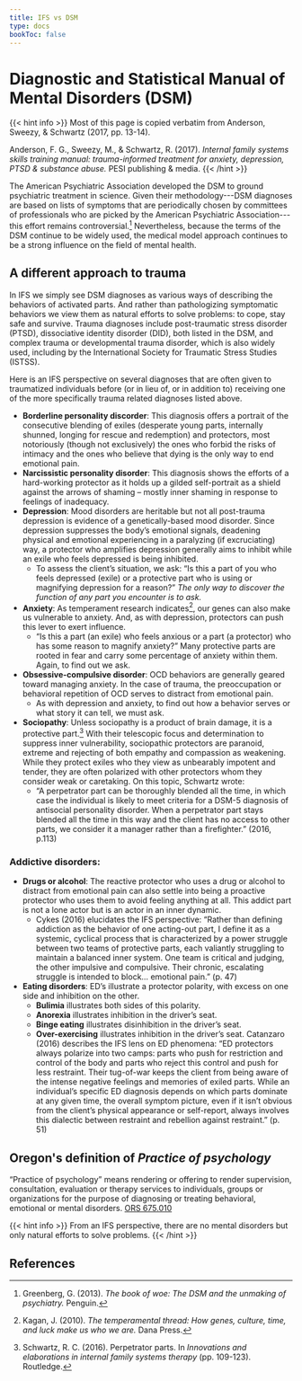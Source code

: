 ```yaml
---
title: IFS vs DSM
type: docs
bookToc: false
---
```


# Diagnostic and Statistical Manual of Mental Disorders (DSM)

{{< hint info >}}
Most of this page is copied verbatim from Anderson, Sweezy, & Schwartz (2017, pp. 13-14).

Anderson, F. G., Sweezy, M., & Schwartz, R. (2017). *Internal family systems skills training manual: trauma-informed treatment for anxiety, depression, PTSD & substance abuse.* PESI publishing & media.
{{< /hint >}}

The American Psychiatric Association developed the DSM to ground psychiatric treatment in science. Given their methodology---DSM diagnoses are based on lists of symptoms that are periodically chosen by committees of professionals who are picked by the American Psychiatric Association---this effort remains controversial.[^greenberg2013] Nevertheless, because the terms of the DSM continue to be widely used, the medical model approach continues to be a strong influence on the field of mental health.

## A different approach to trauma

In IFS we simply see DSM diagnoses as various ways of describing the behaviors of activated parts. And rather than pathologizing symptomatic behaviors we view them as natural efforts to solve problems: to cope, stay safe and survive. Trauma diagnoses include post-traumatic stress disorder (PTSD), dissociative identity disorder (DID), both listed in the DSM, and complex trauma or developmental trauma disorder, which is also widely used, including by the International Society for Traumatic Stress Studies (ISTSS).

Here is an IFS perspective on several diagnoses that are often given to traumatized individuals before (or in lieu of, or in addition to) receiving one of the more specifically trauma related diagnoses listed above.

- **Borderline personality discorder**: This diagnosis offers a portrait of the consecutive blending of exiles (desperate young parts, internally shunned, longing for rescue and redemption) and protectors, most notoriously (though not exclusively) the ones who forbid the risks of intimacy and the ones who believe that dying is the only way to end emotional pain.
- **Narcissistic personality disorder**: This diagnosis shows the efforts of a hard-working protector as it holds up a gilded self-portrait as a shield against the arrows of shaming – mostly inner shaming in response to feelings of inadequacy.
- **Depression**: Mood disorders are heritable but not all post-trauma depression is evidence of a genetically-based mood disorder. Since depression suppresses the body’s emotional signals, deadening physical and emotional experiencing in a paralyzing (if excruciating) way, a protector who amplifies depression generally aims to inhibit while an exile who feels depressed is being inhibited.
  - To assess the client’s situation, we ask: “Is this a part of you who feels depressed (exile) or a protective part who is using or magnifying depression for a reason?” *The only way to discover the function of any part you encounter is to ask.*
- **Anxiety**: As temperament research indicates[^kagan2010], our genes can also make us vulnerable to anxiety. And, as with depression, protectors can push this lever to exert influence.
  - “Is this a part (an exile) who feels anxious or a part (a protector) who has some reason to magnify anxiety?” Many protective parts are rooted in fear and carry some percentage of anxiety within them. Again, to find out we ask.
- **Obsessive-compulsive disorder**: OCD behaviors are generally geared toward managing anxiety. In the case of trauma, the preoccupation or behavioral repetition of OCD serves to distract from emotional pain.
  - As with depression and anxiety, to find out how a behavior serves or what story it can tell, we must ask.
- **Sociopathy**: Unless sociopathy is a product of brain damage, it is a protective part.[^schwartz2016] With their telescopic focus and determination to suppress inner vulnerability, sociopathic protectors are paranoid, extreme and rejecting of both empathy and compassion as weakening. While they protect exiles who they view as unbearably impotent and tender, they are often polarized with other protectors whom they consider weak or caretaking. On this topic, Schwartz wrote:
  - “A perpetrator part can be thoroughly blended all the time, in which case the individual is likely to meet criteria for a DSM-5 diagnosis of antisocial personality disorder. When a perpetrator part stays blended all the time in this way and the client has no access to other parts, we consider it a manager rather than a firefighter.” (2016, p.113)

### Addictive disorders:

- **Drugs or alcohol**: The reactive protector who uses a drug or alcohol to distract from emotional pain can also settle into being a proactive protector who uses them to avoid feeling anything at all. This addict part is not a lone actor but is an actor in an inner dynamic.
  - Cykes (2016) elucidates the IFS perspective: “Rather than defining addiction as the behavior of one acting-out part, I define it as a systemic, cyclical process that is characterized by a power struggle between two teams of protective parts, each valiantly struggling to maintain a balanced inner system. One team is critical and judging, the other impulsive and compulsive. Their chronic, escalating struggle is intended to block… emotional pain.” (p. 47)
- **Eating disorders**: ED’s illustrate a protector polarity, with excess on one side and inhibition on the other.
  - **Bulimia** illustrates both sides of this polarity.
  - **Anorexia** illustrates inhibition in the driver’s seat.
  - **Binge eating** illustrates disinhibition in the driver’s seat.
  - **Over-exercising** illustrates inhibition in the driver’s seat. Catanzaro (2016) describes the IFS lens on ED phenomena: “ED protectors always polarize into two camps: parts who push for restriction and control of the body and parts who reject this control and push for less restraint. Their tug-of-war keeps the client from being aware of the intense negative feelings and memories of exiled parts. While an individual’s specific ED diagnosis depends on which parts dominate at any given time, the overall symptom picture, even if it isn’t obvious from the client’s physical appearance or self-report, always involves this dialectic between restraint and rebellion against restraint.” (p. 51)

## Oregon's definition of *Practice of psychology*

“Practice of psychology” means rendering or offering to render supervision, consultation, evaluation or therapy services to individuals, groups or organizations for the purpose of diagnosing or treating behavioral, emotional or mental disorders. [ORS 675.010](https://oregon.public.law/statutes/ors_675.010)

{{< hint info >}}
From an IFS perspective, there are no mental disorders but only natural efforts to solve problems.
{{< /hint >}}

## References

[^greenberg2013]: Greenberg, G. (2013). *The book of woe: The DSM and the unmaking of psychiatry.* Penguin.

[^kagan2010]: Kagan, J. (2010). *The temperamental thread: How genes, culture, time, and luck make us who we are.* Dana Press.

[^schwartz2016]: Schwartz, R. C. (2016). Perpetrator parts. In *Innovations and elaborations in internal family systems therapy* (pp. 109-123). Routledge.
